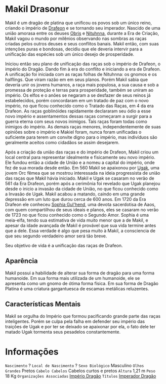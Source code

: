 <!-- TITLE: Makil Drasonur -->
<!-- SUBTITLE: O Imperador Dragão -->

# Makil Drasonur
Makil é um dragão de platina que unificou os povos sob um único reino, criando o império de [Drafeon](http://localhost/lugares/plano-material/drafeon#drafeon) e se tornando seu imperador. Nascido de uma união amorasa entre os deuses [Obris](http://localhost/divindades/panteao-das-treze-estrelas/obris#obris) e [Nituhnna](http://localhost/divindades/panteao-das-treze-estrelas/nituhnna#nituhnna), durante a Era de Criação, Makil vagou o mundo por milênios observando nas sombras as raças criadas pelos outros deuses e seus conflitos banais. Makil então, com suas intenções puras e bondosas, decidiu que ele deveria intervir para a unificação das espécies sob um único desejo de prosperidade.

Iniciou então seu plano de unificação das raças sob o império de Drafeon, o império do Dragão. Dando fim à era do conflito e iniciando a era de Drafeon. A unificação foi iniciada com as raças folhas de Nituhnna: os gnomos e os halflings. Que viram razão em em seus planos. Porém Makil sabia que deveria unir os jovens humanos, a raça mais populosa, a sua causa e sob a promessa de proteção e terras para prosperidade, também se uniram ao império. Os elfos e o anões se negaram a se desfazer de seus reinos já estabelecidos, porém concordaram em um tratado de paz com o novo império, no que ficou conhecido como o Tratado das Raças, em 4 da era Drafeon. As raças goblinóides rapidamente declararam seu ódio a esse novo império e assentamentos dessas raças começaram a surgir para a guerra eterna com seus novos inimigos. Taís raças foram todas como inimigos do império. As demais raças menores, independentemente de suas opiniões sobre o império e Makiel foram, nunca foram unificadas o suficiente para terem um convite digno para o império, mas indivíduos são geralmente aceitos como cidadãos se assim desejarem.

Após a criação da união das raças e do império de Drafeon, Makil criou um local central para representar idealmente e fisicamente seu novo império. Ele fundou então a cidade de União e a nomeu a capital do império, onde fez de sua morada desde então. Em 560 Makil se apaixonou por [Ugak](http://localhost/individuos/ugak#ugak), uma jovem Orc fêmea que se mostrou interessada na ideia progressista de união das raças que Makil hávia iniciado. Makil e Ugak se casaram no verão de 561 da Era Drafeon, porém após a cerimônia foi revelado que Ugak planejou desde o inicio a invasão da cidade de União, no que ficou conhecido como a Invasão de Ugak. Makil acabou a matando, caindo em uma grande depressão em um luto que durou cerca de 600 anos. Em 1720 da Era Drafeon ele conheceu [Sophia Gul'hend](http://localhost/individuos/sophia-gulhend#sophia-gulhend), uma devota sacerdotisa de Aaos, com quem compartilhou de seus ideais e planos, eles se casaram no verão de 1723 no que ficou conhecido como o Segundo Amor. Sophia é uma meia-elfa, tendo sua estimativa de vida muito menor que a de Makil, e apesar da idade avançada de Makil é provável que sua vida termine antes que a dele. Essa verdade é algo que pesa muito à Makil, a consciencia de que seu segundo verdadeiro amor será tão breve.

Seu objetivo de vida é a unificação das raças de Drafeon.

## Aparência
Makil possui a habilidade de alterar sua forma de dragão para uma forma humanoide. Em sua forma mais utilizada de um humanoide, ele se apresenta como um gnomo de ótima forma física. Em sua forma de Dragão Platina é uma criatura gargantuesca de escamas metálicas reluzentes.

## Características Mentais
Makil se orgulha do Império que formou pacificando grande parte das raças inteligentes. Porém se culpa pela falha em defender seu império das traições de Ugak e por ter se deixado se apaixonar por ela, o fato dele ter matado Ugak tormenta seus pesadelos constantemente.

# Informações
`Nascimento` ?
`Local de Nascimento` ?
`Sexo Biológico` Masculino
`Olhos Grandes` Pretos
`Cabelo Cabelos` Cabelos curtos e pretos
`Altura` 1,21 m
`Peso` 18 Kg
`Organizações Associadas` [Império Dragão](http://localhost/faccoes/nacoes/imperio-dragao#imperio-dragao)
`Títulos` [Imperador Dragão](http://localhost/rankings-e-titulos/imperador-dragao#imperador-dragao)

